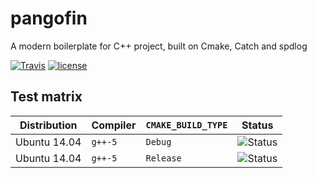 # pangofin
A modern boilerplate for C++ project, built on Cmake, Catch and spdlog


[![Travis](https://img.shields.io/travis/ceable/pangofin.svg?style=flat-square)](https://github.com/ceable/pangofin)
[![license](https://img.shields.io/github/license/ceable/pangofin.svg?style=flat-square)](https://github.com/ceable/pangofin/blob/master/LICENSE)


## Test matrix

| Distribution | Compiler | `CMAKE_BUILD_TYPE` |  Status  |
|--------------|----------|--------------------|----------|
| Ubuntu 14.04 | `g++-5`| `Debug`             | ![Status](https://travis-matrix-badges.herokuapp.com/repos/ceable/pangofin/branches/master/1) |
| Ubuntu 14.04 | `g++-5`| `Release`             | ![Status](https://travis-matrix-badges.herokuapp.com/repos/ceable/pangofin/branches/master/2) |
